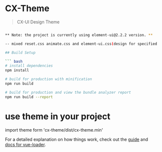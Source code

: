# CX-Theme
> CX-UI Design Theme

``` bash

** Note: the project is currently using element-ui@2.2.2 version. **

-- mixed reset.css animate.css and element-ui.css(design for specified business you can config) --

## Build Setup

``` bash
# install dependencies
npm install

# build for production with minification
npm run build

# build for production and view the bundle analyzer report
npm run build --report
```
# use theme in your project
import theme form 'cx-theme/dist/cx-theme.min'


For a detailed explanation on how things work, check out the [guide](http://vuejs-templates.github.io/webpack/) and [docs for vue-loader](http://vuejs.github.io/vue-loader).
